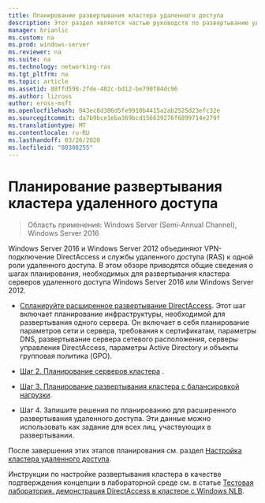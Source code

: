 ```yaml
---
title: Планирование развертывания кластера удаленного доступа
description: Этот раздел является частью руководств по развертыванию удаленного доступа в кластере в Windows Server 2016.
manager: brianlic
ms.custom: na
ms.prod: windows-server
ms.reviewer: na
ms.suite: na
ms.technology: networking-ras
ms.tgt_pltfrm: na
ms.topic: article
ms.assetid: 88ffd598-2fde-402c-bd12-be790f84dc96
ms.author: lizross
author: eross-msft
ms.openlocfilehash: 943ec8d386d5fe9910b4415a2ab2525d23efc32e
ms.sourcegitcommit: da7b9bce1eba369bcd156639276f6899714e279f
ms.translationtype: MT
ms.contentlocale: ru-RU
ms.lasthandoff: 03/26/2020
ms.locfileid: "80308255"
---
```

# <a name="plan-a-remote-access-cluster-deployment"></a>Планирование развертывания кластера удаленного доступа

>Область применения: Windows Server (Semi-Annual Channel), Windows Server 2016

 Windows Server 2016 и Windows Server 2012 объединяют VPN-подключение DirectAccess и службы удаленного доступа (RAS) к одной роли удаленного доступа. В этом обзоре приводятся общие сведения о шагах планирования, необходимых для развертывания кластера серверов удаленного доступа Windows Server 2016 или Windows Server 2012.
  
-   [Спланируйте расширенное развертывание DirectAccess](../../../directaccess/single-server-advanced/Plan-an-Advanced-DirectAccess-Deployment.md). Этот шаг включает планирование инфраструктуры, необходимой для развертывания одного сервера. Он включает в себя планирование параметров сети и сервера, требования к сертификатам, параметры DNS, развертывание сервера сетевого расположения, серверы управления DirectAccess, параметры Active Directory и объекты групповая политика (GPO).  
  
-   [Шаг 2. Планирование серверов кластера](Step-2-Plan-Cluster-Servers.md) .  
  
-   [Шаг 3. Планирование развертывания кластера с балансировкой нагрузки](Step-3-Plan-a-Load-Balanced-Cluster-Deployment.md).  
  
-   Шаг 4. Запишите решения по планированию для расширенного развертывания удаленного доступа. Эти данные можно использовать как задание для всех лиц, участвующих в развертывании.  
  
После завершения этих этапов планирования см. раздел [Настройка кластера удаленного доступа](../configure/Configure-a-Remote-Access-Cluster.md). 

Инструкции по настройке развертывания кластера в качестве подтверждения концепции в лабораторной среде см. в статье [Тестовая лаборатория. демонстрация DirectAccess в кластере с Windows NLB](../../../directaccess/tlg-cluster-nlb/Test-Lab-Guide-Demonstrate-DirectAccess-in-a-Cluster-with-Windows-NLB.md).  
  


